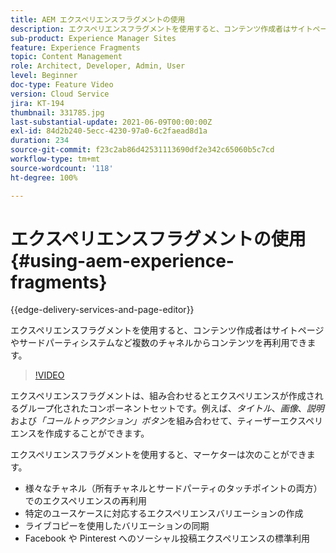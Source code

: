 ```yaml
---
title: AEM エクスペリエンスフラグメントの使用
description: エクスペリエンスフラグメントを使用すると、コンテンツ作成者はサイトページやサードパーティシステムなど複数のチャネルからコンテンツを再利用できます。
sub-product: Experience Manager Sites
feature: Experience Fragments
topic: Content Management
role: Architect, Developer, Admin, User
level: Beginner
doc-type: Feature Video
version: Cloud Service
jira: KT-194
thumbnail: 331785.jpg
last-substantial-update: 2021-06-09T00:00:00Z
exl-id: 84d2b240-5ecc-4230-97a0-6c2faead8d1a
duration: 234
source-git-commit: f23c2ab86d42531113690df2e342c65060b5c7cd
workflow-type: tm+mt
source-wordcount: '118'
ht-degree: 100%

---
```


# エクスペリエンスフラグメントの使用 {#using-aem-experience-fragments}

{{edge-delivery-services-and-page-editor}}

エクスペリエンスフラグメントを使用すると、コンテンツ作成者はサイトページやサードパーティシステムなど複数のチャネルからコンテンツを再利用できます。

>[!VIDEO](https://video.tv.adobe.com/v/331785?quality=12&learn=on)

エクスペリエンスフラグメントは、組み合わせるとエクスペリエンスが作成されるグループ化されたコンポーネントセットです。例えば、*タイトル*、*画像*、*説明*&#x200B;および&#x200B;*「コールトゥアクション」ボタン*&#x200B;を組み合わせて、ティーザーエクスペリエンスを作成することができます。

エクスペリエンスフラグメントを使用すると、マーケターは次のことができます。

* 様々なチャネル（所有チャネルとサードパーティのタッチポイントの両方）でのエクスペリエンスの再利用
* 特定のユースケースに対応するエクスペリエンスバリエーションの作成
* ライブコピーを使用したバリエーションの同期
* Facebook や Pinterest へのソーシャル投稿エクスペリエンスの標準利用
